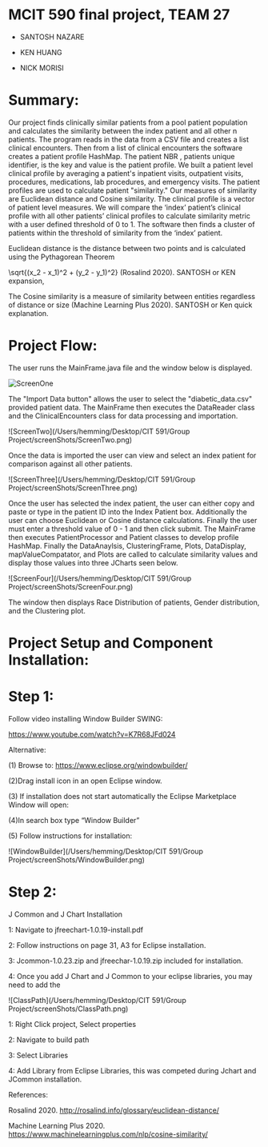 # MCIT 590 final project, TEAM 27

* SANTOSH NAZARE

* KEN HUANG

* NICK MORISI

# Summary:

Our project finds clinically similar patients from a pool patient population and calculates the similarity between the index patient and all other n patients.  The program reads in the data from a CSV file and creates a list clinical encounters.  Then from a list of clinical encounters the software creates a patient profile HashMap.  The patient NBR , patients unique identifier, is the key and value is the patient profile.  We built a patient level clinical profile by averaging a patient's inpatient visits, outpatient visits, procedures, medications, lab procedures, and emergency visits.  The patient profiles are used to calculate patient "similarity."  Our measures of similarity are Euclidean distance and Cosine similarity.  The clinical profile is a vector of patient level measures. We will compare the ‘index’ patient’s clinical profile with all other patients’ clinical profiles to calculate similarity metric with a user defined threshold of 0 to 1.  The software then finds a cluster of patients within the threshold of similarity from the ‘index’ patient.

Euclidean distance is the distance between two points and is calculated using the Pythagorean Theorem 

\sqrt{(x_2 - x_1)^2 + (y_2 - y_1)^2} (Rosalind 2020).  SANTOSH or KEN expansion, 

The Cosine similarity is a measure of similarity between entities regardless of distance or size (Machine Learning Plus 2020).  SANTOSH or Ken quick explanation.


# Project Flow:

The user runs the MainFrame.java file and the window below is displayed.

![ScreenOne](/mcit_590_final_project/ScreenOne.png)

The "Import Data button" allows the user to select the "diabetic_data.csv" provided patient data.  The MainFrame then executes the DataReader class and the ClinicalEncounters class for data processing and importation.

![ScreenTwo](/Users/hemming/Desktop/CIT 591/Group Project/screenShots/ScreenTwo.png)

Once the data is imported the user can view and select an index patient for comparison against all other patients.

![ScreenThree](/Users/hemming/Desktop/CIT 591/Group Project/screenShots/ScreenThree.png)

Once the user has selected the index patient, the user can either copy and paste or type in the patient ID into the Index Patient box. Additionally the user can choose Euclidean or Cosine distance calculations. Finally the user must enter a threshold value of 0 - 1 and then click submit. The MainFrame then executes PatientProcessor and Patient classes to develop profile HashMap. Finally the DataAnaylsis, ClusteringFrame, Plots, DataDisplay, mapValueCompatator, and Plots are called to calculate similarity values and display those values into three JCharts seen below.

![ScreenFour](/Users/hemming/Desktop/CIT 591/Group Project/screenShots/ScreenFour.png)



The window then displays Race Distribution of patients, Gender distribution, and the Clustering plot.



# Project Setup and Component Installation:

# Step 1:

Follow video installing Window Builder SWING:

https://www.youtube.com/watch?v=K7R68JFd024

 Alternative:

(1)	Browse to: https://www.eclipse.org/windowbuilder/

(2)Drag install icon in an open Eclipse window.

(3) If installation does not start automatically the Eclipse Marketplace Window will open:

(4)In search box type “Window Builder”

(5) Follow instructions for installation:

![WindowBuilder](/Users/hemming/Desktop/CIT 591/Group Project/screenShots/WindowBuilder.png)



# Step 2:

J Common and J Chart Installation

 1: Navigate to jfreechart-1.0.19-install.pdf

 2: Follow instructions on page 31, A3 for Eclipse installation.

3: Jcommon-1.0.23.zip and jfreechar-1.0.19.zip included for installation.

4: Once you add J Chart and J Common to your eclipse libraries, you may need to add the 



![ClassPath](/Users/hemming/Desktop/CIT 591/Group Project/screenShots/ClassPath.png)

1: Right Click project, Select properties

2: Navigate to build path

3: Select Libraries

4: Add Library from Eclipse Libraries, this was competed during Jchart and JCommon installation.



References:

Rosalind 2020. http://rosalind.info/glossary/euclidean-distance/

Machine Learning Plus 2020. https://www.machinelearningplus.com/nlp/cosine-similarity/

